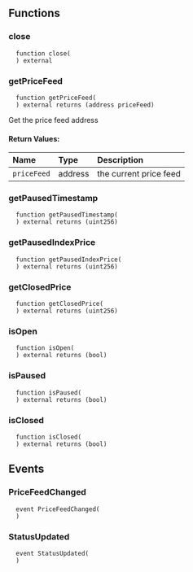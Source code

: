 
## Functions
### close
```solidity
  function close(
  ) external
```




### getPriceFeed
```solidity
  function getPriceFeed(
  ) external returns (address priceFeed)
```
Get the price feed address



#### Return Values:
| Name                           | Type          | Description                                                                  |
| :----------------------------- | :------------ | :--------------------------------------------------------------------------- |
|`priceFeed` | address | the current price feed
### getPausedTimestamp
```solidity
  function getPausedTimestamp(
  ) external returns (uint256)
```




### getPausedIndexPrice
```solidity
  function getPausedIndexPrice(
  ) external returns (uint256)
```




### getClosedPrice
```solidity
  function getClosedPrice(
  ) external returns (uint256)
```




### isOpen
```solidity
  function isOpen(
  ) external returns (bool)
```




### isPaused
```solidity
  function isPaused(
  ) external returns (bool)
```




### isClosed
```solidity
  function isClosed(
  ) external returns (bool)
```





## Events
### PriceFeedChanged
```solidity
  event PriceFeedChanged(
  )
```



### StatusUpdated
```solidity
  event StatusUpdated(
  )
```



